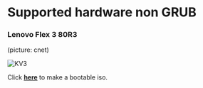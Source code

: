 # Supported hardware non GRUB

### Lenovo Flex 3 80R3

(picture: cnet)

![KV3](https://cc.cnetcontent.com/inlinecontent/mediaserver/len/5e4/ee7/5e4ee7cf98004eeea0bd10f2c32f31da/width(300).png)

Click **[here](https://github.com/dahlia-os/documentation/blob/master/run%20dahlia%20in%20qemu/live-usb-etcher.md)** to make a bootable iso.
